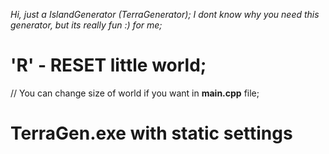 _Hi, just a IslandGenerator (TerraGenerator);_
_I dont know why you need this generator, but its really fun :) for me;_

  # 'R' - RESET little world; #
  // You can change size of world if you want in __main.cpp__ file;

# TerraGen.exe with static settings

